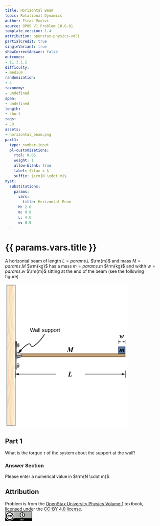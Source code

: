 ```yaml
---
title: Horizontal Beam
topic: Rotational Dynamics
author: Firas Moosvi
source: OPUS V1 Problem 10.6.81
template_version: 1.4
attribution: openstax-physics-vol1
partialCredit: true
singleVariant: true
showCorrectAnswer: false
outcomes:
- 11.3.1.2
difficulty:
- medium
randomization:
- 4
taxonomy:
- undefined
span:
- undefined
length:
- short
tags:
- JR
assets:
- horizontal_beam.png
part1:
  type: number-input
  pl-customizations:
    rtol: 0.05
    weight: 1
    allow-blank: true
    label: $\tau = $
    suffix: $\rm{N \cdot m}$
myst:
  substitutions:
    params:
      vars:
        title: Horizontal Beam
      M: 2.0
      m: 0.8
      L: 4.0
      w: 0.9
---
```

# {{ params.vars.title }}
A horizontal beam of length $L = {{ params.L }}$ $\rm{m}$ and mass $M = {{ params.M }}$ $\rm{kg}$ has a mass $m = {{ params.m }}$ $\rm{kg}$ and width $w = {{ params.w }}$ $\rm{m}$ sitting at the end of the beam (see the following figure).

<img src="horizontal_beam.png" width=400 alt="An image showing a horizontal beam with length L and mass M connected to a wall by a wall support. On the opposite end, a block of mass m and width w rests on the beam.">

## Part 1

What is the torque $\tau$ of the system about the support at the wall?

### Answer Section

Please enter a numerical value in $\rm{N \cdot m}$.

## Attribution

Problem is from the [OpenStax University Physics Volume 1](https://openstax.org/details/books/university-physics-volume-1) textbook, licensed under the [CC-BY 4.0 license](https://creativecommons.org/licenses/by/4.0/).<br>![Image representing the Creative Commons 4.0 BY license.](https://raw.githubusercontent.com/firasm/bits/master/by.png)
